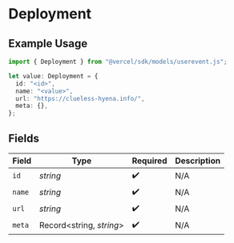 # Deployment

## Example Usage

```typescript
import { Deployment } from "@vercel/sdk/models/userevent.js";

let value: Deployment = {
  id: "<id>",
  name: "<value>",
  url: "https://clueless-hyena.info/",
  meta: {},
};
```

## Fields

| Field                    | Type                     | Required                 | Description              |
| ------------------------ | ------------------------ | ------------------------ | ------------------------ |
| `id`                     | *string*                 | :heavy_check_mark:       | N/A                      |
| `name`                   | *string*                 | :heavy_check_mark:       | N/A                      |
| `url`                    | *string*                 | :heavy_check_mark:       | N/A                      |
| `meta`                   | Record<string, *string*> | :heavy_check_mark:       | N/A                      |